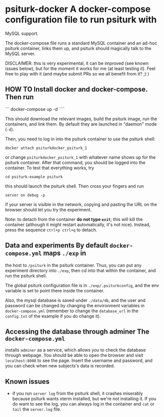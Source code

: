 # psiturk-docker A docker-compose configuration file to run psiturk with
MySQL support.

The docker-compose file runs a standard MySQL container and an ad-hoc
psiturk container, links them up, and psiturk should magically talk to
the MySQL server.

DISCLAIMER: this is very experimental, it can be improved (see known
issues below), but for the moment it works for me (at least testing it).
Feel free to play with it (and maybe submit PRs so we all benefit from
it? ;) )

## HOW TO Install docker and docker-compose. Then run

``` docker-compose up -d ````

This should download the relevant images, build the psiturk image, run
the containers, and link them. By default they are launched in "daemon"
mode (`-d`).

Then, you need to log in into the psiturk container to use the psiturk
shell:

``` docker attach psiturkdocker_psiturk_1 ```

or change `psiturkdocker_psiturk_1` with whatever name shows up for the
psiturk container.  After that command, you should be logged into the
container. To test that everything works, try

``` cd psiturk-example psiturk ```

this should launch the psiturk shell. Then cross your fingers and run

``` server on debug -p ```

if your server is visible in the network, copying and pasting the URL on
the browser should let you try the experiment.

Note: to detach from the container **do not type `exit`**; this will
kill the container (although it might restart automatically, it's not
nice). Instead, press the sequence `ctrl+p ctrl+q` to detach.

## Data and experiments By default `docker-compose.yml` maps `./exp` in
the host to `/psiturk` in the psiturk container.  Thus, you can put any
experiment directory into `./exp`, then cd into that within the
container, and run the psiturk shell.

The global psiturk configuration file is in `./exp/.psiturkconfig`, and
the env variable is set to point there inside the container.

Also, the mysql database is saved under `./data/db`, and the user and
password can be changed by changing the environment variables in
`docker-compose.yml` (remember to change the `database_url` in the
`config.txt` of the example if you do change it).

## Accessing the database through adminer The `docker-compose.yml`
installs `adminer` as a service, which allows you to check the database
through webpage. You should be able to open the browser and visit
`localhost:8080` to see the page. Insert the username and password, and
you can check when new subjects's data is recorded.

## Known issues

- if you run `server log` from the psiturk shell, it crashes miserably because psiturk wants
xterm installed, but we're not installing it. If you do want to see the log, you can always
log in the container and `cat` or `tail` the `server.log` file.


